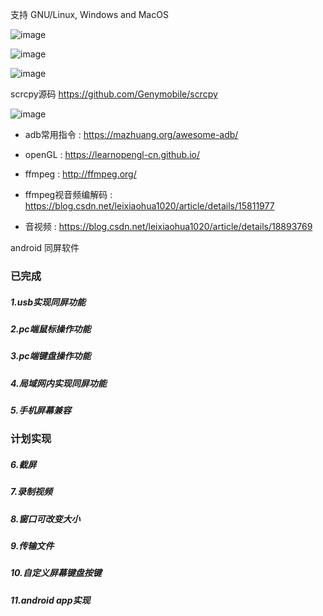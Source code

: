 
支持 GNU/Linux, Windows and MacOS

![image](https://file.zousiliang.com/windows_qt_one_00001.png)

![image](https://file.zousiliang.com/mac_qt_one_01.png)

![image](https://file.zousiliang.com/ubuntu_qt_one_001.png)

 scrcpy源码  https://github.com/Genymobile/scrcpy

![image](https://file.zousiliang.com/scrcpy_source_001.png)

- adb常用指令 : https://mazhuang.org/awesome-adb/

- openGL : https://learnopengl-cn.github.io/

- ffmpeg : http://ffmpeg.org/

- ffmpeg视音频编解码 : https://blog.csdn.net/leixiaohua1020/article/details/15811977

- 音视频  : https://blog.csdn.net/leixiaohua1020/article/details/18893769


android 同屏软件

### 已完成

##### 1.usb实现同屏功能

##### 2.pc端鼠标操作功能

##### 3.pc端键盘操作功能

##### 4.局域网内实现同屏功能

##### 5.手机屏幕兼容

### 计划实现

##### 6.截屏

##### 7.录制视频

##### 8.窗口可改变大小

##### 9.传输文件

##### 10.自定义屏幕键盘按键

##### 11.android app实现
